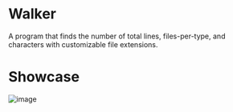 # Walker
A program that finds the number of total lines, files-per-type, and characters with customizable file extensions.
# Showcase
![image](https://user-images.githubusercontent.com/81060842/231533489-0c5f4263-3186-4ee8-ac19-26aadb3c58bd.png)
